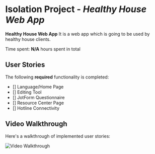 # Isolation Project - *Healthy House Web App*

**Healthy House Web App** It is a web app which is going to be used by healthy house clients.

Time spent: **N/A** hours spent in total

## User Stories

The following **required** functionality is completed:

- [] Language/Home Page
- [] Editing Tool
- [] JotForm Questionnaire 
- [] Resource Center Page
- [] Hotline Connectivity

## Video Walkthrough

Here's a walkthrough of implemented user stories:

<img src='' width='' alt='Video Walkthrough' /> 

